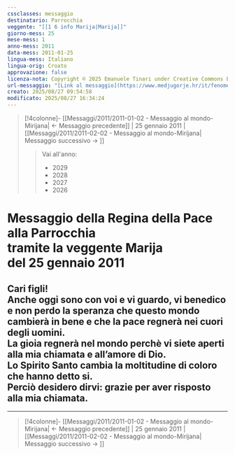 ```yaml
---
cssclasses: messaggio
destinatario: Parrocchia
veggente: "[[1 6 info Marija|Marija]]"
giorno-mess: 25
mese-mess: 1
anno-mess: 2011
data-mess: 2011-01-25
lingua-mess: Italiano
lingua-orig: Croato
approvazione: false
licenza-nota: Copyright © 2025 Emanuele Tinari under Creative Commons BY-NC-SA 4.0 https://creativecommons.org/licenses/by-nc-sa/4.0/
url-messaggio: "[Link al messaggio](https://www.medjugorje.hr/it/fenomeno-di-medjugorje/messaggi-della-madonna/?datum=2011-1-25)"
creato: 2025/08/27 09:54:58
modificato: 2025/08/27 16:34:24
---
```


> [!4colonne]- [[Messaggi/2011/2011-01-02 - Messaggio al mondo-Mirijana| ← Messaggio precedente]] | 25 gennaio 2011 | [[Messaggi/2011/2011-02-02 - Messaggio al mondo-Mirijana| Messaggio successivo → ]]
>> <span class="verde">Vai all'anno:</span>
>> - 2029
>> - 2028
>> - 2027
>> - 2026
>

# Messaggio della Regina della Pace<br>alla Parrocchia<br>tramite la veggente Marija<br>del 25 gennaio 2011

## Cari figli!<br>Anche oggi sono con voi e vi guardo, vi benedico e non perdo la speranza che questo mondo cambierà in bene e che la pace regnerà nei cuori degli uomini.<br>La gioia regnerà nel mondo perchè vi siete aperti alla mia chiamata e all’amore di Dio.<br>Lo Spirito Santo cambia la moltitudine di coloro che hanno detto si.<br>Perciò desidero dirvi: grazie per aver risposto alla mia chiamata.

***
> [!4colonne]- [[Messaggi/2011/2011-01-02 - Messaggio al mondo-Mirijana| ← Messaggio precedente]] | 25 gennaio 2011 | [[Messaggi/2011/2011-02-02 - Messaggio al mondo-Mirijana| Messaggio successivo → ]]
